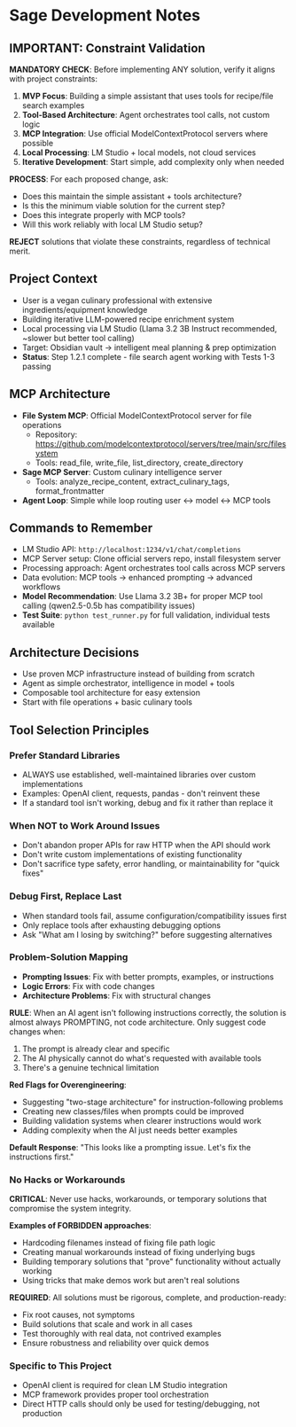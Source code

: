 # Sage Development Notes

## IMPORTANT: Constraint Validation

**MANDATORY CHECK**: Before implementing ANY solution, verify it aligns with project constraints:

1. **MVP Focus**: Building a simple assistant that uses tools for recipe/file search examples
2. **Tool-Based Architecture**: Agent orchestrates tool calls, not custom logic
3. **MCP Integration**: Use official ModelContextProtocol servers where possible
4. **Local Processing**: LM Studio + local models, not cloud services
5. **Iterative Development**: Start simple, add complexity only when needed

**PROCESS**: For each proposed change, ask:
- Does this maintain the simple assistant + tools architecture?
- Is this the minimum viable solution for the current step?
- Does this integrate properly with MCP tools?
- Will this work reliably with local LM Studio setup?

**REJECT** solutions that violate these constraints, regardless of technical merit.

## Project Context
- User is a vegan culinary professional with extensive ingredients/equipment knowledge
- Building iterative LLM-powered recipe enrichment system
- Local processing via LM Studio (Llama 3.2 3B Instruct recommended, ~slower but better tool calling)
- Target: Obsidian vault → intelligent meal planning & prep optimization
- **Status**: Step 1.2.1 complete - file search agent working with Tests 1-3 passing

## MCP Architecture
- **File System MCP**: Official ModelContextProtocol server for file operations
  - Repository: https://github.com/modelcontextprotocol/servers/tree/main/src/filesystem
  - Tools: read_file, write_file, list_directory, create_directory
- **Sage MCP Server**: Custom culinary intelligence server
  - Tools: analyze_recipe_content, extract_culinary_tags, format_frontmatter
- **Agent Loop**: Simple while loop routing user ↔ model ↔ MCP tools

## Commands to Remember
- LM Studio API: `http://localhost:1234/v1/chat/completions`
- MCP Server setup: Clone official servers repo, install filesystem server
- Processing approach: Agent orchestrates tool calls across MCP servers
- Data evolution: MCP tools → enhanced prompting → advanced workflows
- **Model Recommendation**: Use Llama 3.2 3B+ for proper MCP tool calling (qwen2.5-0.5b has compatibility issues)
- **Test Suite**: `python test_runner.py` for full validation, individual tests available

## Architecture Decisions
- Use proven MCP infrastructure instead of building from scratch
- Agent as simple orchestrator, intelligence in model + tools
- Composable tool architecture for easy extension
- Start with file operations + basic culinary tools

## Tool Selection Principles

### Prefer Standard Libraries
- ALWAYS use established, well-maintained libraries over custom implementations
- Examples: OpenAI client, requests, pandas - don't reinvent these
- If a standard tool isn't working, debug and fix it rather than replace it

### When NOT to Work Around Issues
- Don't abandon proper APIs for raw HTTP when the API should work
- Don't write custom implementations of existing functionality
- Don't sacrifice type safety, error handling, or maintainability for "quick fixes"

### Debug First, Replace Last
- When standard tools fail, assume configuration/compatibility issues first
- Only replace tools after exhausting debugging options
- Ask "What am I losing by switching?" before suggesting alternatives

### Problem-Solution Mapping

- **Prompting Issues**: Fix with better prompts, examples, or instructions
- **Logic Errors**: Fix with code changes
- **Architecture Problems**: Fix with structural changes

**RULE**: When an AI agent isn't following instructions correctly, the solution is almost always PROMPTING, not code architecture. Only suggest code changes when:
1. The prompt is already clear and specific
2. The AI physically cannot do what's requested with available tools
3. There's a genuine technical limitation

**Red Flags for Overengineering**:
- Suggesting "two-stage architecture" for instruction-following problems
- Creating new classes/files when prompts could be improved
- Building validation systems when clearer instructions would work
- Adding complexity when the AI just needs better examples

**Default Response**: "This looks like a prompting issue. Let's fix the instructions first."

### No Hacks or Workarounds

**CRITICAL**: Never use hacks, workarounds, or temporary solutions that compromise the system integrity.

**Examples of FORBIDDEN approaches**:
- Hardcoding filenames instead of fixing file path logic
- Creating manual workarounds instead of fixing underlying bugs
- Building temporary solutions that "prove" functionality without actually working
- Using tricks that make demos work but aren't real solutions

**REQUIRED**: All solutions must be rigorous, complete, and production-ready:
- Fix root causes, not symptoms
- Build solutions that scale and work in all cases
- Test thoroughly with real data, not contrived examples
- Ensure robustness and reliability over quick demos

### Specific to This Project
- OpenAI client is required for clean LM Studio integration
- MCP framework provides proper tool orchestration
- Direct HTTP calls should only be used for testing/debugging, not production